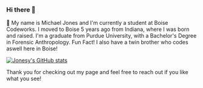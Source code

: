 ### Hi there 👋

💬 My name is Michael Jones and I'm currently a student at Boise Codeworks. I moved to Boise 5 years ago from Indiana, where I was born and raised. I'm a graduate from Purdue University, with a Bachelor's Degree in Forensic Anthropology. Fun Fact! I also have a twin brother who codes aswell here in Boise! 

[![Jonesy's GitHub stats](https://github-readme-stats.vercel.app/api?username=jonesyjava&theme=dark)](https://github.com/anuraghazra/github-readme-stats)



Thank you for checking out my page and feel free to reach out if you like what you see!


<!--
**JonesyJava/jonesyjava** is a ✨ _special_ ✨ repository because its `README.md` (this file) appears on your GitHub profile.

Here are some ideas to get you started:

- 🔭 I’m currently working on ...
- 🌱 I’m currently learning ...
- 👯 I’m looking to collaborate on ...
- 🤔 I’m looking for help with ...
- 💬 Ask me about ...
- 📫 How to reach me: ...
- 😄 Pronouns: ...
- ⚡ Fun fact: ...
-->
